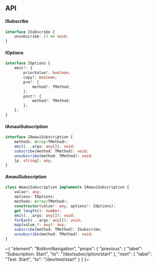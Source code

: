 

## API

#### ISubscribe

```ts
interface ISubscribe {
    unsubscribe: () => void;
}
```

#### IOptions

```ts
interface IOptions {
    emit?: {
        priorValue?: boolean;
        copy?: boolean;
        pre?: {
            method?: TMethod;
        };
        post?: {
            method?: TMethod;
        };
    };
}
```

#### IAmauiSubscription

```ts
interface IAmauiSubscription {
    methods: Array<TMethod>;
    emit(...args: any[]): void;
    subscribe(method: TMethod): void;
    unsubscribe(method: TMethod): void;
    [p: string]: any;
}
```

#### AmauiSubscription

```ts
class AmauiSubscription implements IAmauiSubscription {
    value?: any;
    options: IOptions;
    methods: Array<TMethod>;
    constructor(value?: any, options?: IOptions);
    get length(): number;
    emit(...args: any[]): void;
    forEach(...args: any[]): void;
    map(value_?: any): any;
    subscribe(method: TMethod): ISubscribe;
    unsubscribe(method: TMethod): void;
}
```


~{
  "element": "BottomNavigation",
  "props": {
    "previous": {
      "label": "Subscription: Start",
      "to": "/dev/subscription/start"
    },
    "next": {
      "label": "Test: Start",
      "to": "/dev/test/start"
    }
  }
}~

